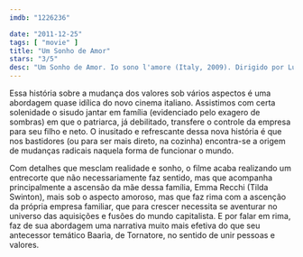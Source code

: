 ```yaml
---
imdb: "1226236"

date: "2011-12-25"
tags: [ "movie" ]
title: "Um Sonho de Amor"
stars: "3/5"
desc: "Um Sonho de Amor. Io sono l'amore (Italy, 2009). Dirigido por Luca Guadagnino. Escrito por Barbara Alberti, Ivan Cotroneo, Walter Fasano, Luca Guadagnino, Luca Guadagnino. Com Tilda Swinton, Flavio Parenti, Edoardo Gabbriellini, Alba Rohrwacher, Pippo Delbono, Maria Paiato, Diane Fleri, Waris Ahluwalia, Mattia Zaccaro."
---
```

Essa história sobre a mudança dos valores sob vários aspectos é uma abordagem quase idílica do novo cinema italiano. Assistimos com certa solenidade o sisudo jantar em família (evidenciado pelo exagero de sombras) em que o patriarca, já debilitado, transfere o controle da empresa para seu filho e neto. O inusitado e refrescante dessa nova história é que nos bastidores (ou para ser mais direto, na cozinha) encontra-se a origem de mudanças radicais naquela forma de funcionar o mundo.

Com detalhes que mesclam realidade e sonho, o filme acaba realizando um entrecorte que não necessariamente faz sentido, mas que acompanha principalmente a ascensão da mãe dessa família, Emma Recchi (Tilda Swinton), mais sob o aspecto amoroso, mas que faz rima com a ascenção da própria empresa familiar, que para crescer necessita se aventurar no universo das aquisições e fusões do mundo capitalista. E por falar em rima, faz de sua abordagem uma narrativa muito mais efetiva do que seu antecessor temático Baarìa, de Tornatore, no sentido de unir pessoas e valores.

